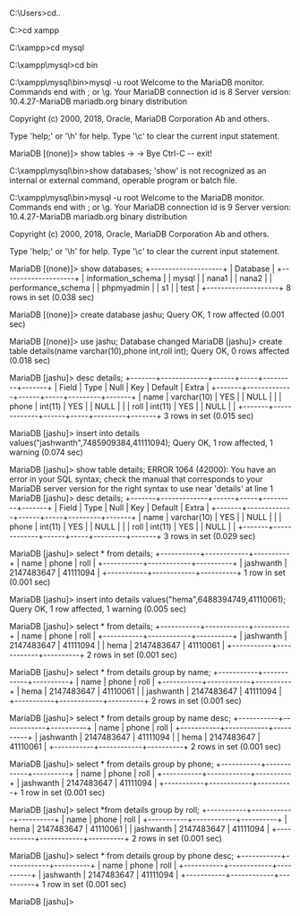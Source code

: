 C:\Users>cd..

C:\>cd xampp

C:\xampp>cd mysql

C:\xampp\mysql>cd bin

C:\xampp\mysql\bin>mysql -u root
Welcome to the MariaDB monitor.  Commands end with ; or \g.
Your MariaDB connection id is 8
Server version: 10.4.27-MariaDB mariadb.org binary distribution

Copyright (c) 2000, 2018, Oracle, MariaDB Corporation Ab and others.

Type 'help;' or '\h' for help. Type '\c' to clear the current input statement.

MariaDB [(none)]> show tables
    ->
    -> Bye
Ctrl-C -- exit!

C:\xampp\mysql\bin>show databases;
'show' is not recognized as an internal or external command,
operable program or batch file.

C:\xampp\mysql\bin>mysql -u root
Welcome to the MariaDB monitor.  Commands end with ; or \g.
Your MariaDB connection id is 9
Server version: 10.4.27-MariaDB mariadb.org binary distribution

Copyright (c) 2000, 2018, Oracle, MariaDB Corporation Ab and others.

Type 'help;' or '\h' for help. Type '\c' to clear the current input statement.

MariaDB [(none)]> show databases;
+--------------------+
| Database           |
+--------------------+
| information_schema |
| mysql              |
| nana1              |
| nana2              |
| performance_schema |
| phpmyadmin         |
| s1                 |
| test               |
+--------------------+
8 rows in set (0.038 sec)

MariaDB [(none)]> create database jashu;
Query OK, 1 row affected (0.001 sec)

MariaDB [(none)]> use jashu;
Database changed
MariaDB [jashu]> create table details(name varchar(10),phone int,roll int);
Query OK, 0 rows affected (0.018 sec)

MariaDB [jashu]> desc details;
+-------+-------------+------+-----+---------+-------+
| Field | Type        | Null | Key | Default | Extra |
+-------+-------------+------+-----+---------+-------+
| name  | varchar(10) | YES  |     | NULL    |       |
| phone | int(11)     | YES  |     | NULL    |       |
| roll  | int(11)     | YES  |     | NULL    |       |
+-------+-------------+------+-----+---------+-------+
3 rows in set (0.015 sec)

MariaDB [jashu]> insert into details values("jashwanth",7485909384,41111094);
Query OK, 1 row affected, 1 warning (0.074 sec)

MariaDB [jashu]> show table details;
ERROR 1064 (42000): You have an error in your SQL syntax; check the manual that corresponds to your MariaDB server version for the right syntax to use near 'details' at line 1
MariaDB [jashu]> desc details;
+-------+-------------+------+-----+---------+-------+
| Field | Type        | Null | Key | Default | Extra |
+-------+-------------+------+-----+---------+-------+
| name  | varchar(10) | YES  |     | NULL    |       |
| phone | int(11)     | YES  |     | NULL    |       |
| roll  | int(11)     | YES  |     | NULL    |       |
+-------+-------------+------+-----+---------+-------+
3 rows in set (0.029 sec)

MariaDB [jashu]> select * from details;
+-----------+------------+----------+
| name      | phone      | roll     |
+-----------+------------+----------+
| jashwanth | 2147483647 | 41111094 |
+-----------+------------+----------+
1 row in set (0.001 sec)

MariaDB [jashu]> insert into details values("hema",6488394749,41110061);
Query OK, 1 row affected, 1 warning (0.005 sec)

MariaDB [jashu]> select * from details;
+-----------+------------+----------+
| name      | phone      | roll     |
+-----------+------------+----------+
| jashwanth | 2147483647 | 41111094 |
| hema      | 2147483647 | 41110061 |
+-----------+------------+----------+
2 rows in set (0.001 sec)

MariaDB [jashu]> select * from details group by name;
+-----------+------------+----------+
| name      | phone      | roll     |
+-----------+------------+----------+
| hema      | 2147483647 | 41110061 |
| jashwanth | 2147483647 | 41111094 |
+-----------+------------+----------+
2 rows in set (0.001 sec)

MariaDB [jashu]> select * from details group by name desc;
+-----------+------------+----------+
| name      | phone      | roll     |
+-----------+------------+----------+
| jashwanth | 2147483647 | 41111094 |
| hema      | 2147483647 | 41110061 |
+-----------+------------+----------+
2 rows in set (0.001 sec)

MariaDB [jashu]> select * from details group by phone;
+-----------+------------+----------+
| name      | phone      | roll     |
+-----------+------------+----------+
| jashwanth | 2147483647 | 41111094 |
+-----------+------------+----------+
1 row in set (0.001 sec)

MariaDB [jashu]> select *from details group by roll;
+-----------+------------+----------+
| name      | phone      | roll     |
+-----------+------------+----------+
| hema      | 2147483647 | 41110061 |
| jashwanth | 2147483647 | 41111094 |
+-----------+------------+----------+
2 rows in set (0.001 sec)

MariaDB [jashu]> select * from details group by phone desc;
+-----------+------------+----------+
| name      | phone      | roll     |
+-----------+------------+----------+
| jashwanth | 2147483647 | 41111094 |
+-----------+------------+----------+
1 row in set (0.001 sec)

MariaDB [jashu]>
